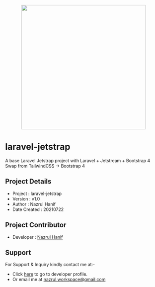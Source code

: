 
<p align="center"><a href="https://jetstream.laravel.com/2.x/introduction.html" target="_blank"><img src="https://laravelnews.imgix.net/images/jetstream.png?ixlib=php-3.3.0" width="400"></a></p>

laravel-jetstrap
=================

A base Laravel Jetstrap project with Laravel + Jetstream + Bootstrap 4
Swap from TailwindCSS -> Bootstrap 4

## Project Details
- Project : laravel-jetstrap
- Version : v1.0
- Author : Nazrul Hanif
- Date Created : 20210722

## Project Contributor
- Developer : [Nazrul Hanif](https://github.com/lordnaz)


## Support 

For Support & Inquiry kindly contact me at:-

- Click [here](https://github.com/lordnaz) to go to developer profile.
- Or email me at nazrul.workspace@gmail.com